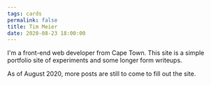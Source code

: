 ```yaml
---
tags: cards
permalink: false
title: Tim Meier
date: 2020-08-23 18:00:00
---
```

I'm a front-end web developer from Cape Town. This site is a simple portfolio
site of experiments and some longer form writeups.

As of August 2020, more posts are still to come to fill out the site.